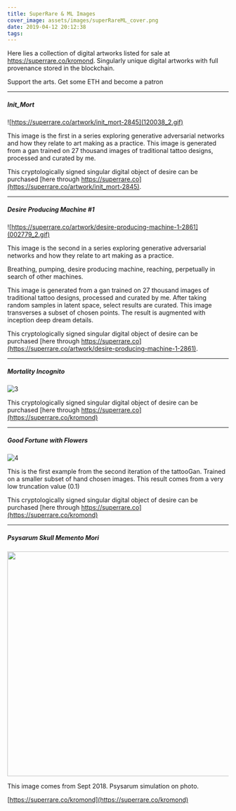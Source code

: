 ```yaml
---
title: SuperRare & ML Images
cover_image: assets/images/superRareML_cover.png
date: 2019-04-12 20:12:38
tags:
---
```

Here lies a collection of digital artworks listed for sale at https://superrare.co/kromond.  Singularly unique digital artworks with full provenance stored in the blockchain.

Support the arts.  Get some ETH and become a patron
___
##### **Init_Mort** #####

![https://superrare.co/artwork/init_mort-2845](120038_2.gif) 

This image is the first in a series exploring generative adversarial networks and how they relate to art making as a practice.  This image is generated from a gan trained on 27 thousand images of traditional tattoo designs, processed and curated by me.

This cryptologically signed singular digital object of desire can be purchased [here through https://superrare.co](https://superrare.co/artwork/init_mort-2845).

___
##### **Desire Producing Machine #1** #####

![https://superrare.co/artwork/desire-producing-machine-1-2861](002779_2.gif)

This image is the second in a series exploring generative adversarial networks and how they relate to art making as a practice.  

Breathing, pumping, desire producing machine, reaching, perpetually in search of other machines.

This image is generated from a gan trained on 27 thousand images of traditional tattoo designs, processed and curated by me.  After taking random samples in latent space, select results are curated.  This image transverses a subset of chosen points.  The result is augmented with inception deep dream details.

This cryptologically signed singular digital object of desire can be purchased [here through https://superrare.co](https://superrare.co/artwork/desire-producing-machine-1-2861).

___
##### **Mortality Incognito** #####

![3](sk3_12.gif)

This cryptologically signed singular digital object of desire can be purchased [here through https://superrare.co](https://superrare.co/kromond)

____
##### **Good Fortune with Flowers** #####

![4](649708.gif)

This is the first example from the second iteration of the tattooGan.  Trained on a smaller subset of hand chosen images.  This result comes from a very low truncation value (0.1)

This cryptologically signed singular digital object of desire can be purchased [here through https://superrare.co](https://superrare.co/kromond)

____
##### **Psysarum Skull Memento Mori** #####

<img src="./slimeMoldSkull_lg.gif" width="512px" height="512px">


This image comes from Sept 2018.  Psysarum simulation on photo. 

[https://superrare.co/kromond](https://superrare.co/kromond)